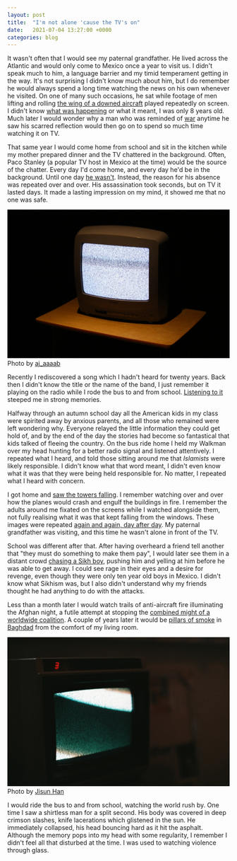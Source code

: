 ```yaml
---
layout: post
title:  "I'm not alone 'cause the TV's on"
date:   2021-07-04 13:27:00 +0000
categories: blog
---
```


It wasn't often that I would see my paternal grandfather. He lived across the Atlantic and would only come to Mexico once a year to visit us. I didn't speak much to him, a language barrier and my timid temperament getting in the way. It's not surprising I didn't know much about him, but I do remember he would always spend a long time watching the news on his own whenever he visited. On one of many such occasions, he sat while footage of men lifting and rolling [the wing of a downed aircraft](https://en.wikipedia.org/wiki/1999_F-117A_shootdown) played repeatedly on screen. I didn't know [what was happening](https://en.wikipedia.org/wiki/Kosovo_War) or what it meant, I was only 8 years old. Much later I would wonder why a man who was reminded of [war](https://en.wikipedia.org/wiki/Continuation_War) anytime he saw his scarred reflection would then go on to spend so much time watching it on TV.

That same year I would come home from school and sit in the kitchen while my mother prepared dinner and the TV chattered in the background. Often, Paco Stanley (a popular TV host in Mexico at the time) would be the source of the chatter. Every day I'd come home, and every day he'd be in the background. Until one day [he wasn't](https://www.theguardian.com/world/1999/jun/13/mexico). Instead, the reason for his absence was repeated over and over. His assassination took seconds, but on TV it lasted days. It made a lasting impression on my mind, it showed me that no one was safe.

![](/assets/static_tv.jpg)
Photo by [aj_aaaab](https://unsplash.com/photos/UuGGxuBfYic)

Recently I rediscovered a song which I hadn't heard for twenty years. Back then I didn't know the title or the name of the band, I just remember it playing on the radio while I rode the bus to and from school. [Listening to it](https://www.youtube.com/watch?v=Ft1lxiWFbDk) steeped me in strong memories.

Halfway through an autumn school day all the American kids in my class were spirited away by anxious parents, and all those who remained were left wondering why. Everyone relayed the little information they could get hold of, and by the end of the day the stories had become so fantastical that kids talked of fleeing the country. On the bus ride home I held my Walkman over my head hunting for a better radio signal and listened attentively. I repeated what I heard, and told those sitting around me that *Islamists* were likely responsible. I didn't know what that word meant, I didn't even know what it was that they were being held responsible for. No matter, I repeated what I heard with concern.

I got home and [saw the towers falling](https://en.wikipedia.org/wiki/September_11_attacks). I remember watching over and over how the planes would crash and engulf the buildings in fire. I remember the adults around me fixated on the screens while I watched alongside them, not fully realising what it was that kept falling from the windows. These images were repeated [again and again, day after day](https://en.wikipedia.org/wiki/Aftermath_of_the_September_11_attacks#Effects_on_children). My paternal grandfather was visiting, and this time he wasn't alone in front of the TV.

School was different after that. After having overheard a friend tell another that "they must do something to make them pay", I would later see them in a distant crowd [chasing a Sikh boy](https://en.wikipedia.org/wiki/Aftermath_of_the_September_11_attacks#Backlash_and_hate_crimes), pushing him and yelling at him before he was able to get away. I could see rage in their eyes and a desire for revenge, even though they were only ten year old boys in Mexico. I didn't know what Sikhism was, but I also didn't understand why my friends thought he had anything to do with the attacks.

Less than a month later I would watch trails of anti-aircraft fire illuminating the Afghan night, a futile attempt at stopping the [combined might of a worldwide coalition](https://en.wikipedia.org/wiki/Operation_Enduring_Freedom). A couple of years later it would be [pillars of smoke](https://www.youtube.com/watch?v=0yr-LaMhvro&t=100s) in [Baghdad](https://en.wikipedia.org/wiki/2003_invasion_of_Iraq) from the comfort of my living room.

![](/assets/static_tv3.jpg)
Photo by [Jisun Han](https://unsplash.com/photos/GYYeBqVwpZI)

I would ride the bus to and from school, watching the world rush by. One time I saw a shirtless man for a split second. His body was covered in deep crimson slashes, knife lacerations which glistened in the sun. He immediately collapsed, his head bouncing hard as it hit the asphalt. Although the memory pops into my head with some regularity, I remember I didn't feel all that disturbed at the time. I was used to watching violence through glass.
